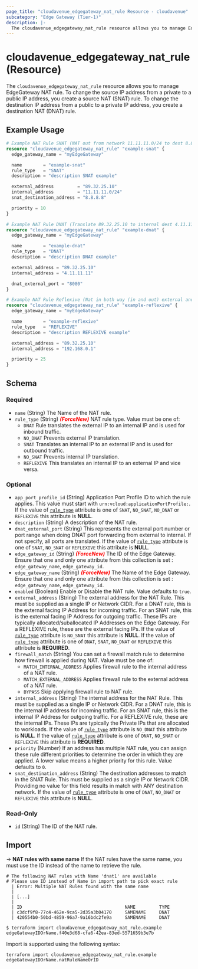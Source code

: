 ```yaml
---
page_title: "cloudavenue_edgegateway_nat_rule Resource - cloudavenue"
subcategory: "Edge Gateway (Tier-1)"
description: |-
  The cloudavenue_edgegateway_nat_rule resource allows you to manage EdgeGateway NAT rule. To change the source IP address from a private to a public IP address, you create a source NAT (SNAT) rule. To change the destination IP address from a public to a private IP address, you create a destination NAT (DNAT) rule.
---
```


# cloudavenue_edgegateway_nat_rule (Resource)

The `cloudavenue_edgegateway_nat_rule` resource allows you to manage EdgeGateway NAT rule. To change the source IP address from a private to a public IP address, you create a source NAT (SNAT) rule. To change the destination IP address from a public to a private IP address, you create a destination NAT (DNAT) rule.

## Example Usage

```terraform
# Example NAT Rule SNAT (NAT out from network 11.11.11.0/24 to dest 8.8.8.8 translate in 89.32.25.10)
resource "cloudavenue_edgegateway_nat_rule" "example-snat" {
  edge_gateway_name = "myEdgeGateway"

  name        = "example-snat"
  rule_type   = "SNAT"
  description = "description SNAT example"

  external_address         = "89.32.25.10"
  internal_address         = "11.11.11.0/24"
  snat_destination_address = "8.8.8.8"

  priority = 10
}

# Example NAT Rule DNAT (Translate 89.32.25.10 to internal dest 4.11.11.11 on port 8080)
resource "cloudavenue_edgegateway_nat_rule" "example-dnat" {
  edge_gateway_name = "myEdgeGateway"

  name        = "example-dnat"
  rule_type   = "DNAT"
  description = "description DNAT example"

  external_address = "89.32.25.10"
  internal_address = "4.11.11.11"

  dnat_external_port = "8080"
}

# Example NAT Rule Reflexive (Nat in both way (in and out) external and internal on all port translated)
resource "cloudavenue_edgegateway_nat_rule" "example-reflexive" {
  edge_gateway_name = "myEdgeGateway"

  name        = "example-reflexive"
  rule_type   = "REFLEXIVE"
  description = "description REFLEXIVE example"

  external_address = "89.32.25.10"
  internal_address = "192.168.0.1"

  priority = 25
}
```

<!-- schema generated by tfplugindocs -->
## Schema

### Required

- `name` (String) The Name of the NAT rule.
- `rule_type` (String) <i style="color:red;font-weight: bold">(ForceNew)</i> NAT rule type. Value must be one of: 
  - `DNAT` Rule translates the external IP to an internal IP and is used for inbound traffic.
  - `NO_DNAT` Prevents external IP translation.
  - `SNAT` Translates an internal IP to an external IP and is used for outbound traffic.
  - `NO_SNAT` Prevents internal IP translation.
  - `REFLEXIVE` This translates an internal IP to an external IP and vice versa.

### Optional

- `app_port_profile_id` (String) Application Port Profile ID to which the rule applies. This value must start with `urn:vcloud:applicationPortProfile:`. If the value of [`rule_type`](#rule_type) attribute is one of `SNAT`, `NO_SNAT`, `NO_DNAT` or `REFLEXIVE` this attribute is **NULL**.
- `description` (String) A description of the NAT rule.
- `dnat_external_port` (String) This represents the external port number or port range when doing DNAT port forwarding from external to internal. If not specify, all ports are translated. If the value of [`rule_type`](#rule_type) attribute is one of `SNAT`, `NO_SNAT` or `REFLEXIVE` this attribute is **NULL**.
- `edge_gateway_id` (String) <i style="color:red;font-weight: bold">(ForceNew)</i> The ID of the Edge Gateway. Ensure that one and only one attribute from this collection is set : `edge_gateway_name`, `edge_gateway_id`.
- `edge_gateway_name` (String) <i style="color:red;font-weight: bold">(ForceNew)</i> The Name of the Edge Gateway. Ensure that one and only one attribute from this collection is set : `edge_gateway_name`, `edge_gateway_id`.
- `enabled` (Boolean) Enable or Disable the NAT rule. Value defaults to `true`.
- `external_address` (String) The external address for the NAT Rule. This must be supplied as a single IP or Network CIDR. For a DNAT rule, this is the external facing IP Address for incoming traffic. For an SNAT rule, this is the external facing IP Address for outgoing traffic. These IPs are typically allocated/suballocated IP Addresses on the Edge Gateway. For a REFLEXIVE rule, these are the external facing IPs. If the value of [`rule_type`](#rule_type) attribute is `NO_SNAT` this attribute is **NULL**. If the value of [`rule_type`](#rule_type) attribute is one of `DNAT`, `SNAT`, `NO_DNAT` or `REFLEXIVE` this attribute is **REQUIRED**.
- `firewall_match` (String) You can set a firewall match rule to determine how firewall is applied during NAT. Value must be one of: 
  - `MATCH_INTERNAL_ADDRESS` Applies firewall rule to the internal address of a NAT rule.
  - `MATCH_EXTERNAL_ADDRESS` Applies firewall rule to the external address of a NAT rule.
  - `BYPASS` Skip applying firewall rule to NAT rule.
- `internal_address` (String) The internal address for the NAT Rule. This must be supplied as a single IP or Network CIDR. For a DNAT rule, this is the internal IP address for incoming traffic. For an SNAT rule, this is the internal IP Address for outgoing traffic. For a REFLEXIVE rule, these are the internal IPs. These IPs are typically the Private IPs that are allocated to workloads. If the value of [`rule_type`](#rule_type) attribute is `NO_DNAT` this attribute is **NULL**. If the value of [`rule_type`](#rule_type) attribute is one of `DNAT`, `NO_SNAT` or `REFLEXIVE` this attribute is **REQUIRED**.
- `priority` (Number) If an address has multiple NAT rule, you can assign these rule different priorities to determine the order in which they are applied. A lower value means a higher priority for this rule. Value defaults to `0`.
- `snat_destination_address` (String) The destination addresses to match in the SNAT Rule. This must be supplied as a single IP or Network CIDR. Providing no value for this field results in match with ANY destination network. If the value of [`rule_type`](#rule_type) attribute is one of `DNAT`, `NO_DNAT` or `REFLEXIVE` this attribute is **NULL**.

### Read-Only

- `id` (String) The ID of the NAT rule.

## Import

 -> **NAT rules with same name**
 If the NAT rules have the same name, you must use the ID instead of the name to retrieve the rule.
 
```shell
# The following NAT rules with Name 'dnat1' are available
# Please use ID instead of Name in import path to pick exact rule
  | Error: Multiple NAT Rules found with the same name
  | 
  | [...]
  |
  | ID                                       NAME         TYPE      
  | c3dcf9f8-77c4-462e-9ca5-2d35a3b04170     SAMENAME     DNAT      
  | 420554b0-50bd-4859-96a7-9a16bdc2fe9a     SAMENAME     DNAT 

$ terraform import cloudavenue_edgegateway_nat_rule.example edgeGatewayIDOrName.f40e3d68-cfa6-42ea-83ed-5571659b3e7b
```
Import is supported using the following syntax:
```shell
terraform import cloudavenue_edgegateway_nat_rule.example edgeGatewayIDOrName.natRuleNameOrID
```